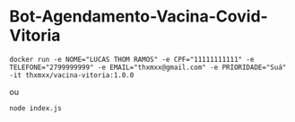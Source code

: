 # Bot-Agendamento-Vacina-Covid-Vitoria

`docker run -e NOME="LUCAS THOM RAMOS" -e CPF="11111111111" -e TELEFONE="2799999999" -e EMAIL="thxmxx@gmail.com" -e PRIORIDADE="Suá" -it thxmxx/vacina-vitoria:1.0.0`

ou

`node index.js`

